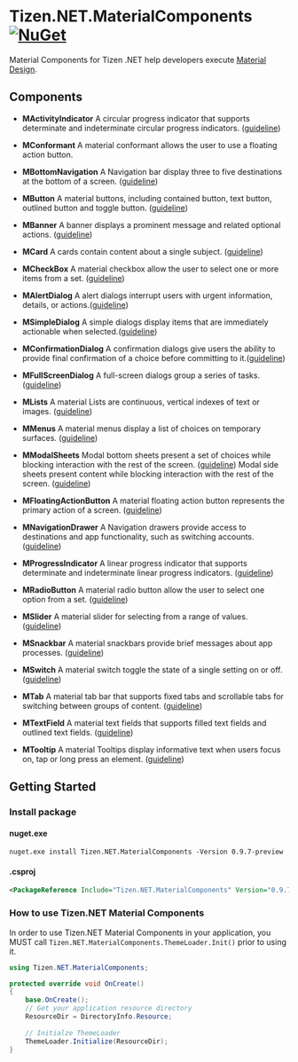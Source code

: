 # Tizen.NET.MaterialComponents  [![NuGet](https://img.shields.io/nuget/v/Tizen.NET.MaterialComponents.svg?style=flat-square&label=nuget)](https://www.nuget.org/packages/Tizen.NET.MaterialComponents/)

Material Components for Tizen .NET help developers execute [Material Design](https://material.io). 

## Components

- **MActivityIndicator**
  A circular progress indicator that supports determinate and indeterminate circular progress indicators. ([guideline](https://material.io/design/components/progress-indicators.html#circular-progress-indicators))

- **MConformant**
  A material conformant allows the user to use a floating action button.

- **MBottomNavigation**
  A Navigation bar display three to five destinations at the bottom of a screen. ([guideline](https://material.io/design/components/bottom-navigation.html))

- **MButton**
  A material buttons, including contained button, text button, outlined button and toggle button. ([guideline](https://material.io/design/components/buttons.html)) 

- **MBanner**
  A banner displays a prominent message and related optional actions. ([guideline](https://material.io/design/components/banners.html#))

- **MCard**
  A cards contain content about a single subject. ([guideline](https://material.io/design/components/cards.html))

- **MCheckBox**
  A material checkbox allow the user to select one or more items from a set. ([guideline](https://material.io/design/components/selection-controls.html#checkboxes))

- **MAlertDialog**
  A alert dialogs interrupt users with urgent information, details, or actions.([guideline](https://material.io/design/components/dialogs.html#alert-dialog))

- **MSimpleDialog**
  A simple dialogs display items that are immediately actionable when selected.([guideline](https://material.io/design/components/dialogs.html#simple-dialog))

- **MConfirmationDialog**
  A confirmation dialogs give users the ability to provide final confirmation of a choice before committing to it.([guideline](https://material.io/design/components/dialogs.html#confirmation-dialog))

- **MFullScreenDialog**
  A full-screen dialogs group a series of tasks.([guideline](https://material.io/design/components/dialogs.html#full-screen-dialog))

- **MLists**
  A material Lists are continuous, vertical indexes of text or images. ([guideline](https://material.io/design/components/lists.html#))

- **MMenus**
  A material menus display a list of choices on temporary surfaces. ([guideline](https://material.io/design/components/menus.html))

- **MModalSheets**
  Modal bottom sheets present a set of choices while blocking interaction with the rest of the screen. ([guideline](https://material.io/design/components/sheets-bottom.html#modal-bottom-sheet))
  Modal side sheets present content while blocking interaction with the rest of the screen. ([guideline](https://material.io/design/components/sheets-side.html#modal-side-sheet))

- **MFloatingActionButton**
  A material floating action button represents the primary action of a screen. ([guideline](https://material.io/design/components/buttons-floating-action-button.html))

- **MNavigationDrawer**
  A Navigation drawers provide access to destinations and app functionality, such as switching accounts. ([guideline](https://material.io/design/components/navigation-drawer.html))

- **MProgressIndicator**
  A linear progress indicator that supports determinate and indeterminate linear progress indicators. ([guideline](https://material.io/design/components/progress-indicators.html#linear-progress-indicators))

- **MRadioButton**
  A material radio button allow the user to select one option from a set. ([guideline](https://material.io/design/components/selection-controls.html#radio-buttons))

- **MSlider**
  A material slider for selecting from a range of values. ([guideline](https://material.io/design/components/sliders.html))

- **MSnackbar**
  A material snackbars provide brief messages about app processes. ([guideline](https://material.io/design/components/snackbars.html))

- **MSwitch**
  A material switch toggle the state of a single setting on or off. ([guideline](https://material.io/design/components/selection-controls.html#switches))

- **MTab**
  A material tab bar that supports fixed tabs and scrollable tabs for switching between groups of content. ([guideline](https://material.io/design/components/tabs.html))
  
- **MTextField**
  A material text fields that supports filled text fields and outlined text fields. ([guideline](https://material.io/design/components/text-fields.html))  

- **MTooltip**
  A material Tooltips display informative text when users focus on, tap or long press an element. ([guideline](https://material.io/design/components/tooltips.html))
 
## Getting Started
### Install package 
#### nuget.exe
```
nuget.exe install Tizen.NET.MaterialComponents -Version 0.9.7-preview
```
#### .csproj
```xml
<PackageReference Include="Tizen.NET.MaterialComponents" Version="0.9.7-preview" />
```
 
### How to use Tizen.NET Material Components
 In order to use Tizen.NET Material Components in your application, you MUST call `Tizen.NET.MaterialComponents.ThemeLoader.Init()` prior to using it.
  
 ```cs
 using Tizen.NET.MaterialComponents;
 
 protected override void OnCreate()
 {
     base.OnCreate();
     // Get your application resource directory
     ResourceDir = DirectoryInfo.Resource;
     
     // Initialze ThemeLoader
     ThemeLoader.Initialize(ResourceDir);
 }
 ```

